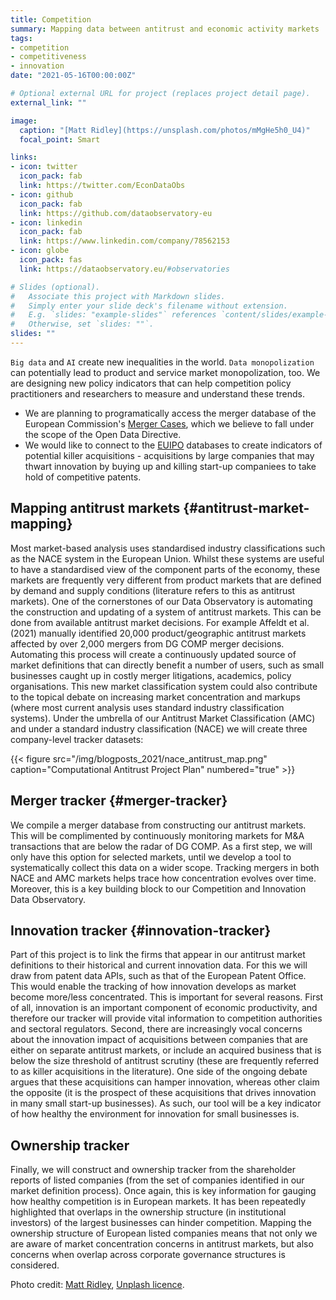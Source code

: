 ```yaml
---
title: Competition
summary: Mapping data between antitrust and economic activity markets
tags:
- competition
- competitiveness
- innovation
date: "2021-05-16T00:00:00Z"

# Optional external URL for project (replaces project detail page).
external_link: ""

image:
  caption: "[Matt Ridley](https://unsplash.com/photos/mMgHe5h0_U4)"
  focal_point: Smart

links:
- icon: twitter
  icon_pack: fab
  link: https://twitter.com/EconDataObs
- icon: github
  icon_pack: fab
  link: https://github.com/dataobservatory-eu
- icon: linkedin
  icon_pack: fab
  link: https://www.linkedin.com/company/78562153
- icon: globe
  icon_pack: fas
  link: https://dataobservatory.eu/#observatories

# Slides (optional).
#   Associate this project with Markdown slides.
#   Simply enter your slide deck's filename without extension.
#   E.g. `slides: "example-slides"` references `content/slides/example-slides.md`.
#   Otherwise, set `slides: ""`.
slides: ""
---
```


`Big data` and `AI` create new inequalities in the world. `Data monopolization` can potentially lead to product and service market monopolization, too.  We are designing new policy indicators that can help competition policy practitioners and researchers to measure and understand these trends.

- We are planning to programatically access the merger database of the European Commission's [Merger Cases](https://ec.europa.eu/competition/elojade/isef/index.cfm?clear=1&policy_area_id=2), which we believe to fall under the scope of the Open Data Directive.
- We would like to connect to the [EUIPO](https://euipo.europa.eu/ohimportal/en/databases) databases to create indicators of potential killer acquisitions - acquisitions by large companies that may thwart innovation by buying up and killing start-up companiees to take hold of competitive patents.

## Mapping antitrust markets {#antitrust-market-mapping}

Most market-based analysis uses standardised industry classifications such as the NACE system in the European Union. Whilst these systems are useful to have a standardised view of the component parts of the economy, these markets are frequently very different from product markets that are defined by demand and supply conditions (literature refers to this as antitrust markets). One of the cornerstones of our Data Observatory is automating the construction and updating of a system of antitrust markets. This can be done from available antitrust market decisions. For example Affeldt et al. (2021) manually identified 20,000 product/geographic antitrust markets affected by over 2,000 mergers from DG COMP merger decisions. Automating this process will create a continuously updated source of market definitions that can directly benefit a number of users, such as small businesses caught up in costly merger litigations, academics, policy organisations. This new market classification system could also contribute to the topical debate on increasing market concentration and markups (where most current analysis uses standard industry classification systems).
Under the umbrella of our Antitrust Market Classification (AMC) and under a standard industry classification (NACE) we will create three company-level tracker datasets: 

{{< figure src="/img/blogposts_2021/nace_antitrust_map.png" caption="Computational Antitrust Project Plan" numbered="true" >}}

## Merger tracker {#merger-tracker}

We compile a merger database from constructing our antitrust markets. This will be complimented by continuously monitoring markets for M&A transactions that are below the radar of DG COMP. As a first step, we will only have this option for selected markets, until we develop a tool to systematically collect this data on a wider scope. Tracking mergers in both NACE and AMC markets helps trace how concentration evolves over time. Moreover, this is a key building block to our Competition and Innovation Data Observatory.

## Innovation tracker {#innovation-tracker}

Part of this project is to link the firms that appear in our antitrust market definitions to their historical and current innovation data. For this we will draw from patent data APIs, such as that of the European Patent Office. 
This would enable the tracking of how innovation develops as market become more/less concentrated. This is important for several reasons. First of all, innovation is an important component of economic productivity, and therefore our tracker will provide vital information to competition authorities and sectoral regulators. Second, there are increasingly vocal concerns about the innovation impact of acquisitions between companies that are either on separate antitrust markets, or include an acquired business that is below the size threshold of antitrust scrutiny (these are frequently referred to as killer acquisitions in the literature). One side of the ongoing debate argues that these acquisitions can hamper innovation, whereas other claim the opposite (it is the prospect of these acquisitions that drives innovation in many small start-up businesses). As such, our tool will be a key indicator of how healthy the environment for innovation for small businesses is.

## Ownership tracker
Finally, we will construct and ownership tracker from the shareholder reports of listed companies (from the set of companies identified in our market definition process). Once again, this is key information for gauging how healthy competition is in European markets. It has been repeatedly highlighted that overlaps in the ownership structure (in institutional investors) of the largest businesses can hinder competition. Mapping the ownership structure of European listed companies means that not only we are aware of market concentration concerns in antitrust markets, but also concerns when overlap across corporate governance structures is considered.

Photo credit: [Matt Ridley](https://unsplash.com/photos/mMgHe5h0_U4), [Unplash licence](https://unsplash.com/license). 
